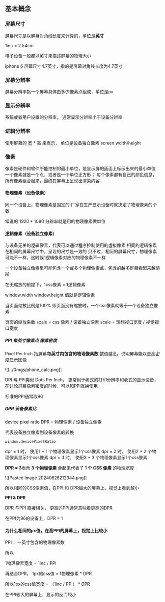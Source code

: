 
## 基本概念
### 屏幕尺寸
屏幕尺寸是以屏幕对角线长度来计算的，单位是**英寸**

1inc = 2.54cm

电子设备一般都以英寸来描述屏幕的物理大小

Iphone 6 屏幕尺寸4.7英寸，指的是屏幕对角线长度为4.7英寸


### 屏幕分辨率
屏幕分辨率指一个屏幕具体由多少像素点组成，单位是px

### 显示分辨率
系统或者用户设置的分辨率，
通常显示分辨率小于设备分辨率

### 逻辑分辨率
使用屏幕的 宽 * 高 来表示， 单位是设备独立像素
screen.wdith/height 

### 像素
像素是硬件和软件所能控制的最小单位，是显示屏的画面上标示出来的最小单位
一个像素就是一个点，或者是一个单位正方形；
每个像素都有自己的颜色信息，所有像素组合起来，最终在屏幕上呈现出渲染内容


#### 物理像素（设备像素）
同一个设备上，物理像素是固定的
厂家在生产显示设备时就决定了物理像素的个数

常说的 1920 * 1080 分辨率就是用的物理像素做单位

#### 逻辑像素（设备独立像素）
与设备无关的逻辑像素，代表可以通过程序控制使用的虚拟像素
相同的逻辑像素在相同的屏幕尺寸中，呈现的尺寸是一致的
只不过，相同的屏幕尺寸，物理像素可能不一样，这时候1逻辑像素对应的物理像素不一样

一个设备独立像素里可能包含一个或多个物理像素点，包含的越多屏幕看起来越清晰

在无缩放的前提下，1css像素 = 1逻辑像素

window.width
window.height 
值就是逻辑像素

当页面缩放比例是100% 即页面没有缩放时，一个css像素就等于一个设备独立像素

页面的缩放系数 scale = css 像素 / 设备独立像素
scale = 理想视口宽度 /  视觉视口宽度

##### PPI 每英寸像素点 像素密度
Pixel Per Inch
指屏幕**每英寸内包含的物理像素数**
数值越高，说明屏幕能以更高密度显示图像

![[../0mgs/phone_calc.png]]

DPI 与 PPI类似
Dots Per Inch，
更常用于老式的打印分辨率和老式的显示设备，在讨论屏幕像素密度的时候，可以和PPI互换使用

标准的PPI通常取96




##### DPR 设备像素比
device pixel ratio 
DPR  = 物理像素 / 设备独立像素

代表设备独立像素到设备像素的转换

`window.devicePixelRatio`

dpr = 1 时， 使用1 * 1 个物理像素显示1个css像素
dpr = 2 时， 使用2 * 2 个物理像素显示1个css像素
dpr = 3 时， 使用3 * 3 个物理像素显示1个css像素

**DPR = 3**表示 **3 个物理像素** 合起来代表了 **1 个 CSS 像素** 的物理宽度


![[Pasted image 20240826212344.png]]


所以相同的CSS像素值，在PPI 和 DPR越大的屏幕上，视觉上看到越小

**PPI & DPR**

DPR 与PPI 直接相关， 更高的PPI通常意味着更高的DPR

在PPI为96的设备上，DPR = 1



#### 为什么相同的px值，在高PPI的屏幕上，视觉上比较小

PPI： 一英寸包含的物理像素数

所以

1物理像素宽度 =  1inc / PPI

再结合DPR， 1px的css值 = 1物理像素 * DPR

所以1px的css值宽度 = （1inc / PPI） * DPR

在PPI较大的屏幕上，显示的反而较小
